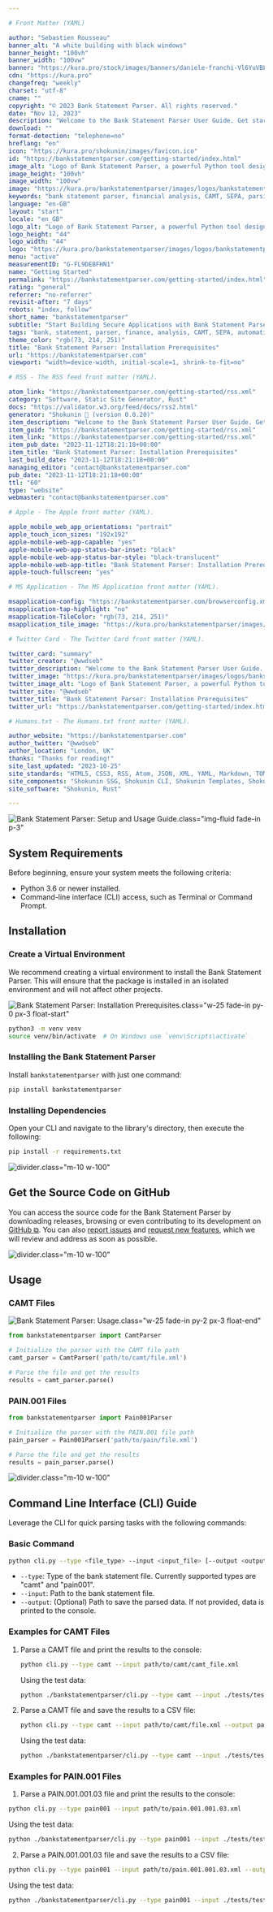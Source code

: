 ```yaml
---

# Front Matter (YAML)

author: "Sebastien Rousseau"
banner_alt: "A white building with black windows"
banner_height: "100vh"
banner_width: "100vw"
banner: "https://kura.pro/stock/images/banners/daniele-franchi-Vl6YuVBLEys.webp"
cdn: "https://kura.pro"
changefreq: "weekly"
charset: "utf-8"
cname: ""
copyright: "© 2023 Bank Statement Parser. All rights reserved."
date: "Nov 12, 2023"
description: "Welcome to the Bank Statement Parser User Guide. Get started with our Python library for easy CAMT and SEPA file parsing and streamline your financial analysis."
download: ""
format-detection: "telephone=no"
hreflang: "en"
icon: "https://kura.pro/shokunin/images/favicon.ico"
id: "https://bankstatementparser.com/getting-started/index.html"
image_alt: "Logo of Bank Statement Parser, a powerful Python tool designed for quick, accurate financial data processing and insights extraction."
image_height: "100vh"
image_width: "100vw"
image: "https://kura.pro/bankstatementparser/images/logos/bankstatementparser.webp"
keywords: "bank statement parser, financial analysis, CAMT, SEPA, parsing, automation, efficiency, accuracy, decision-making, workflow"
language: "en-GB"
layout: "start"
locale: "en_GB"
logo_alt: "Logo of Bank Statement Parser, a powerful Python tool designed for quick, accurate financial data processing and insights extraction."
logo_height: "44"
logo_width: "44"
logo: "https://kura.pro/bankstatementparser/images/logos/bankstatementparser.webp"
menu: "active"
measurementID: "G-FL9DEBFHN1"
name: "Getting Started"
permalink: "https://bankstatementparser.com/getting-started/index.html"
rating: "general"
referrer: "no-referrer"
revisit-after: "7 days"
robots: "index, follow"
short_name: "bankstatementparser"
subtitle: "Start Building Secure Applications with Bank Statement Parser"
tags: "bank, statement, parser, finance, analysis, CAMT, SEPA, automation, decision, workflow"
theme_color: "rgb(73, 214, 251)"
title: "Bank Statement Parser: Installation Prerequisites"
url: "https://bankstatementparser.com"
viewport: "width=device-width, initial-scale=1, shrink-to-fit=no"

# RSS - The RSS feed front matter (YAML).

atom_link: "https://bankstatementparser.com/getting-started/rss.xml"
category: "Software, Static Site Generator, Rust"
docs: "https://validator.w3.org/feed/docs/rss2.html"
generator: "Shokunin 🦀 (version 0.0.20)"
item_description: "Welcome to the Bank Statement Parser User Guide. Get started with our Python library for easy CAMT and SEPA file parsing and streamline your financial analysis."
item_guid: "https://bankstatementparser.com/getting-started/rss.xml"
item_link: "https://bankstatementparser.com/getting-started/rss.xml"
item_pub_date: "2023-11-12T18:21:18+00:00"
item_title: "Bank Statement Parser: Installation Prerequisites"
last_build_date: "2023-11-12T18:21:18+00:00"
managing_editor: "contact@bankstatementparser.com"
pub_date: "2023-11-12T18:21:18+00:00"
ttl: "60"
type: "website"
webmaster: "contact@bankstatementparser.com"

# Apple - The Apple front matter (YAML).

apple_mobile_web_app_orientations: "portrait"
apple_touch_icon_sizes: "192x192"
apple-mobile-web-app-capable: "yes"
apple-mobile-web-app-status-bar-inset: "black"
apple-mobile-web-app-status-bar-style: "black-translucent"
apple-mobile-web-app-title: "Bank Statement Parser: Installation Prerequisites"
apple-touch-fullscreen: "yes"

# MS Application - The MS Application front matter (YAML).

msapplication-config: "https://bankstatementparser.com/browserconfig.xml"
msapplication-tap-highlight: "no"
msapplication-TileColor: "rgb(73, 214, 251)"
msapplication_tile_image: "https://kura.pro/bankstatementparser/images/logos/bankstatementparser.webp"

# Twitter Card - The Twitter Card front matter (YAML).

twitter_card: "summary"
twitter_creator: "@wwdseb"
twitter_description: "Welcome to the Bank Statement Parser User Guide. Get started with our Python library for easy CAMT and SEPA file parsing and streamline your financial analysis."
twitter_image: "https://kura.pro/bankstatementparser/images/logos/bankstatementparser.webp"
twitter_image_alt: "Logo of Bank Statement Parser, a powerful Python tool designed for quick, accurate financial data processing and insights extraction."
twitter_site: "@wwdseb"
twitter_title: "Bank Statement Parser: Installation Prerequisites"
twitter_url: "https://bankstatementparser.com/getting-started/index.html"

# Humans.txt - The Humans.txt front matter (YAML).

author_website: "https://bankstatementparser.com"
author_twitter: "@wwdseb"
author_location: "London, UK"
thanks: "Thanks for reading!"
site_last_updated: "2023-10-25"
site_standards: "HTML5, CSS3, RSS, Atom, JSON, XML, YAML, Markdown, TOML"
site_components: "Shokunin SSG, Shokunin CLI, Shokunin Templates, Shokunin Themes, Kaishi SSG, Kaishi CLI, Kaishi Templates, Kaishi Themes"
site_software: "Shokunin, Rust"

---
```


![Bank Statement Parser:  Setup and Usage Guide](https://kura.pro/stock/images/banners/christoph-duschl-CE_TvPHF3lA.webp).class=\"img-fluid fade-in p-3\"

## System Requirements

Before beginning, ensure your system meets the following criteria:

- Python 3.6 or newer installed.
- Command-line interface (CLI) access, such as Terminal or Command Prompt.

## Installation

### Create a Virtual Environment

We recommend creating a virtual environment to install the Bank Statement Parser. This will ensure that the package is installed in an isolated environment and will not affect other projects.

![Bank Statement Parser: Installation Prerequisites](https://kura.pro/stock/images/banners/adrien-olichon-3137055.webp).class=\"w-25 fade-in py-0 px-3 float-start\"

```bash
python3 -m venv venv
source venv/bin/activate  # On Windows use `venv\Scripts\activate`
```

### Installing the Bank Statement Parser

Install `bankstatementparser` with just one command:

```bash
pip install bankstatementparser
```

### Installing Dependencies

Open your CLI and navigate to the library's directory, then execute the following:

```bash
pip install -r requirements.txt
```

![divider][divider].class=\"m-10 w-100\"

## Get the Source Code on GitHub

You can access the source code for the Bank Statement Parser by downloading releases, browsing or even contributing to its development on [GitHub ⧉][01]. You can also [report issues][02] and [request new features][02], which we will review and address as soon as possible.

![divider][divider].class=\"m-10 w-100\"

## Usage

### CAMT Files

![Bank Statement Parser:  Usage](https://kura.pro/stock/images/banners/airam-datoon-12303543.webp).class=\"w-25 fade-in py-2 px-3 float-end\"

```python
from bankstatementparser import CamtParser

# Initialize the parser with the CAMT file path
camt_parser = CamtParser('path/to/camt/file.xml')

# Parse the file and get the results
results = camt_parser.parse()
```

### PAIN.001 Files

```python
from bankstatementparser import Pain001Parser

# Initialize the parser with the PAIN.001 file path
pain_parser = Pain001Parser('path/to/pain/file.xml')

# Parse the file and get the results
results = pain_parser.parse()
```

![divider][divider].class=\"m-10 w-100\"

## Command Line Interface (CLI) Guide

Leverage the CLI for quick parsing tasks with the following commands:

### Basic Command

```bash
python cli.py --type <file_type> --input <input_file> [--output <output_file>]
```

- `--type`: Type of the bank statement file. Currently supported types are "camt" and "pain001".
- `--input`: Path to the bank statement file.
- `--output`: (Optional) Path to save the parsed data. If not provided, data is printed to the console.

### Examples for CAMT Files

1. Parse a CAMT file and print the results to the console:

   ```bash
   python cli.py --type camt --input path/to/camt/camt_file.xml
   ```

   Using the test data:

   ```bash
   python ./bankstatementparser/cli.py --type camt --input ./tests/test_data/camt.053.001.02.xml
   ```

2. Parse a CAMT file and save the results to a CSV file:

   ```bash
   python cli.py --type camt --input path/to/camt/file.xml --output path/to/output/file.csv
   ```

   Using the test data:

   ```bash
   python ./bankstatementparser/cli.py --type camt --input ./tests/test_data/camt.053.001.02.xml --output ./tests/test_data/camt_file.csv
   ```

### Examples for PAIN.001 Files

1. Parse a PAIN.001.001.03 file and print the results to the console:

```bash
python cli.py --type pain001 --input path/to/pain.001.001.03.xml
```

Using the test data:

```bash
python ./bankstatementparser/cli.py --type pain001 --input ./tests/test_data/pain.001.001.03.xml
```

2. Parse a PAIN.001.001.03 file and save the results to a CSV file:

```bash
python cli.py --type pain001 --input path/to/pain.001.001.03.xml --output path/to/output/file.csv
```

Using the test data:

```bash
python ./bankstatementparser/cli.py --type pain001 --input ./tests/test_data/pain.001.001.03.xml --output ./tests/test_data/pain_file.csv
```

[01]: https://github.com/sebastienrousseau/bankstatementparser "Bank Statement Parser on GitHub"
[02]: https://github.com/sebastienrousseau/bankstatementparser/issues "Bank Statement Parser Issues"

[divider]: https://kura.pro/common/images/elements/divider.svg "Divider"
